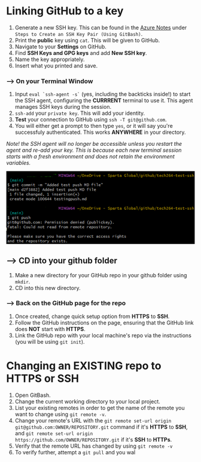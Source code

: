 # Linking GitHub to a key
1. Generate a new SSH key. This can be found in the [Azure Notes](../azure/azure_notes.md) under `Steps to Create an SSH Key Pair (Using GitBash)`.
2. Print the **public** key using `cat`. This will be given to GitHub.
3. Navigate to your **Settings** on GitHub.
4. Find **SSH Keys and GPG keys** and add **New SSH key**. 
5. Name the key appropriately.
6. Insert what you printed and save.

### --> On your Terminal Window
1. Input ``` eval `ssh-agent -s` ``` (yes, including the backticks inside!) to start the SSH agent, configuring the **CURRRENT** terminal to use it. This agent manages SSH keys during the session.
2. `ssh-add` your `private key`. This will add your identity.
3. **Test** your connection to GitHub using `ssh -T git@github.com`.
4. You will either get a prompt to then type `yes`, or it will say you're successfuly authenticated. This works **ANYWHERE** in your directory.

*Note! the SSH agent will no longer be accessible unless you restart the agent and re-add your key. This is because each new terminal session starts with a fresh environment and does not retain the environment variables.*

![alt text](image-4.png)


## --> CD into your github folder
1. Make a new directory for your GitHub repo in your github folder using `mkdir`.
2. CD into this new directory.

### --> Back on the GitHub page for the repo
1. Once created, change quick setup option from **HTTPS** to **SSH**.
2. Follow the GitHub instructions on the page, ensuring that the GitHub link does **NOT** start with **HTTPS**. 
3. Link the GitHub repo with your local machine's repo via the instructions (you will be using `git init`).

# Changing an EXISTING repo to HTTPS or SSH
1. Open GitBash.
2. Change the current working directory to your local project.
3. List your existing remotes in order to get the name of the remote you want to change using `git remote -v`.
4. Change your remote's URL with the `git remote set-url origin git@github.com:OWNER/REPOSITORY.git` command if it's **HTTPS** to **SSH**, and `git remote set-url origin https://github.com/OWNER/REPOSITORY.git` if it's **SSH** to **HTTPs**.
5. Verify that the remote URL has changed by using `git remote -v`
6. To verify further, attempt a `git pull` and you wal
